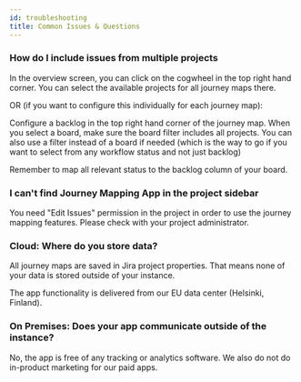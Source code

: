 ```yaml
---
id: troubleshooting
title: Common Issues & Questions
---
```


### How do I include issues from multiple projects

In the overview screen, you can click on the cogwheel in the top right hand corner.
You can select the available projects for all journey maps there.

OR (if you want to configure this individually for each journey map):

Configure a backlog in the top right hand corner of the journey map.
When you select a board, make sure the board filter includes
all projects. You can also use a filter instead of a board if needed (which is the way to go
if you want to select from any workflow status and not just backlog)

Remember to map all relevant status to the backlog column of your board.

### I can't find Journey Mapping App in the project sidebar

You need "Edit Issues" permission in the project in order to use the journey mapping features. 
Please check with your project administrator.

### Cloud: Where do you store data?

All journey maps are saved in Jira project properties. That means none of your data is stored
outside of your instance.

The app functionality is delivered from our EU data center (Helsinki, Finland).

### On Premises: Does your app communicate outside of the instance?

No, the app is free of any tracking or analytics software.
We also do not do in-product marketing for our paid apps.
